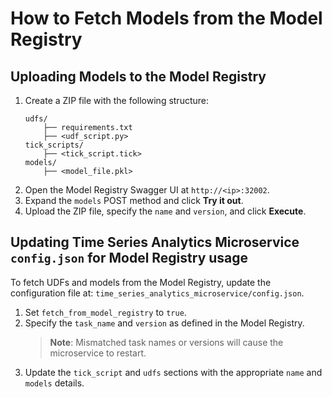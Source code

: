 # How to Fetch Models from the Model Registry

## Uploading Models to the Model Registry

1. Create a ZIP file with the following structure:
   ```
   udfs/
       ├── requirements.txt
       ├── <udf_script.py>
   tick_scripts/
       ├── <tick_script.tick>
   models/
       ├── <model_file.pkl>
   ```
2. Open the Model Registry Swagger UI at `http://<ip>:32002`.
3. Expand the `models` POST method and click **Try it out**.
4. Upload the ZIP file, specify the `name` and `version`, and click **Execute**.

## Updating Time Series Analytics Microservice `config.json` for Model Registry usage

To fetch UDFs and models from the Model Registry, update the configuration file at:
`time_series_analytics_microservice/config.json`.

1. Set `fetch_from_model_registry` to `true`.
2. Specify the `task_name` and `version` as defined in the Model Registry.
   > **Note**: Mismatched task names or versions will cause the microservice to restart.
3. Update the `tick_script` and `udfs` sections with the appropriate `name` and `models` details.
